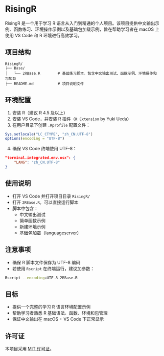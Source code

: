 # RisingR

RisingR 是一个用于学习 R 语言从入门到精通的个人项目。该项目提供中文输出示例、函数练习、环境操作示例以及基础包加载示例，旨在帮助学习者在 macOS 上使用 VS Code 和 R 环境进行高效学习。

## 项目结构

```
RisingR/
├── Base/
│   └── 2RBase.R        # 基础练习脚本，包含中文输出测试、函数示例、环境操作和包加载
├── README.md           # 项目说明文件
```

## 环境配置

1. 安装 R（建议 R 4.5 及以上）
2. 安装 VS Code，并安装 R 插件（`R Extension` by Yuki Ueda）
3. 在用户目录下创建 `.Rprofile` 配置文件：
```r
Sys.setlocale("LC_CTYPE", "zh_CN.UTF-8")
options(encoding = "UTF-8")
```
4. 确保 VS Code 终端使用 UTF-8：
```json
"terminal.integrated.env.osx": {
    "LANG": "zh_CN.UTF-8"
}
```

## 使用说明

- 打开 VS Code 并打开项目目录 `RisingR/`
- 打开 `2RBase.R`，可以直接运行脚本
- 脚本中包含：
  - 中文输出测试
  - 简单函数示例
  - 新建环境示例
  - 基础包加载（languageserver）

## 注意事项

- 确保 R 脚本文件保存为 UTF-8 编码
- 若使用 `Rscript` 在终端运行，建议加参数：
```bash
Rscript --encoding=UTF-8 2RBase.R
```

## 目标

- 提供一个完整的学习 R 语言环境配置示例
- 帮助学习者熟悉 R 基础语法、函数、环境和包管理
- 保证中文输出在 macOS + VS Code 下正常显示

## 许可证

本项目采用 [MIT 许可证](LICENSE)。
